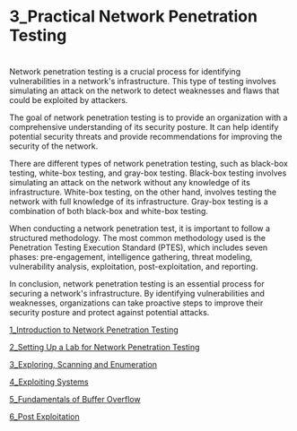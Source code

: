 # 3_Practical Network Penetration Testing

# 

Network penetration testing is a crucial process for identifying vulnerabilities in a network's infrastructure. This type of testing involves simulating an attack on the network to detect weaknesses and flaws that could be exploited by attackers.

The goal of network penetration testing is to provide an organization with a comprehensive understanding of its security posture. It can help identify potential security threats and provide recommendations for improving the security of the network.

There are different types of network penetration testing, such as black-box testing, white-box testing, and gray-box testing. Black-box testing involves simulating an attack on the network without any knowledge of its infrastructure. White-box testing, on the other hand, involves testing the network with full knowledge of its infrastructure. Gray-box testing is a combination of both black-box and white-box testing.

When conducting a network penetration test, it is important to follow a structured methodology. The most common methodology used is the Penetration Testing Execution Standard (PTES), which includes seven phases: pre-engagement, intelligence gathering, threat modeling, vulnerability analysis, exploitation, post-exploitation, and reporting.

In conclusion, network penetration testing is an essential process for securing a network's infrastructure. By identifying vulnerabilities and weaknesses, organizations can take proactive steps to improve their security posture and protect against potential attacks.

[1_Introduction to Network Penetration Testing](3_Practical%20Network%20Penetration%20Testing%20ab3b059b232745ac8576a1f1c361b0d8/1_Introduction%20to%20Network%20Penetration%20Testing%2058501c4c03d44136aed69cfff4cc31b8.md)

[2_Setting Up a Lab for Network Penetration Testing](3_Practical%20Network%20Penetration%20Testing%20ab3b059b232745ac8576a1f1c361b0d8/2_Setting%20Up%20a%20Lab%20for%20Network%20Penetration%20Testing%2083192283e7a04bfe9e84736c50fc83e8.md)

[3_Exploring, Scanning and Enumeration ](3_Practical%20Network%20Penetration%20Testing%20ab3b059b232745ac8576a1f1c361b0d8/3_Exploring,%20Scanning%20and%20Enumeration%20cac3ab9e1112400bbc9de888c59331e8.md)

[ 4_Exploiting Systems](3_Practical%20Network%20Penetration%20Testing%20ab3b059b232745ac8576a1f1c361b0d8/4_Exploiting%20Systems%20f6ed4c8f91454679bf73e88e6f0b288e.md)

[5_Fundamentals of Buffer Overflow](3_Practical%20Network%20Penetration%20Testing%20ab3b059b232745ac8576a1f1c361b0d8/5_Fundamentals%20of%20Buffer%20Overflow%20bfbbedc922754403949615fa06d6808b.md)

[6_Post Exploitation](3_Practical%20Network%20Penetration%20Testing%20ab3b059b232745ac8576a1f1c361b0d8/6_Post%20Exploitation%2031b96bebf95d496e9be62ba28af7ae24.md)